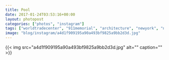 ```yaml
---
title: Pool
date: 2017-01-24T03:53:16+00:00
layout: photopost
categories: ["photos", "instagram"]
tags: ["worldtradecenter", "911memorial", "architecture", "newyork", "nyc"]
image: "blog/instagram/a4d1f909195a90a493bf9825a9bb2d3d.jpg"
---
```


{{< img src="a4d1f909195a90a493bf9825a9bb2d3d.jpg" alt="" caption="" >}}



